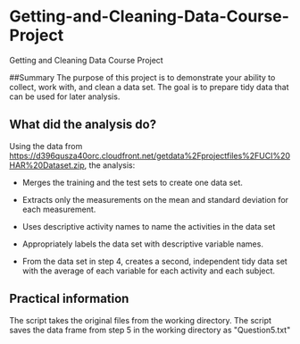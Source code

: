 

# Getting-and-Cleaning-Data-Course-Project
Getting and Cleaning Data Course Project

##Summary
The purpose of this project is to demonstrate your ability to collect, work with, and clean a data set. The goal is to prepare tidy data that can be used for later analysis. 

## What did the analysis do?

Using the data from  https://d396qusza40orc.cloudfront.net/getdata%2Fprojectfiles%2FUCI%20HAR%20Dataset.zip, the analysis:

  *  Merges the training and the test sets to create one data set.
  *  Extracts only the measurements on the mean and standard deviation for each measurement. 
  *  Uses descriptive activity names to name the activities in the data set
  * Appropriately labels the data set with descriptive variable names. 

  * From the data set in step 4, creates a second, independent tidy data set with the average of each variable for each activity and each subject.

## Practical information

The  script takes the original files from the working directory. The script saves the data frame from step 5 in the working directory as "Question5.txt"